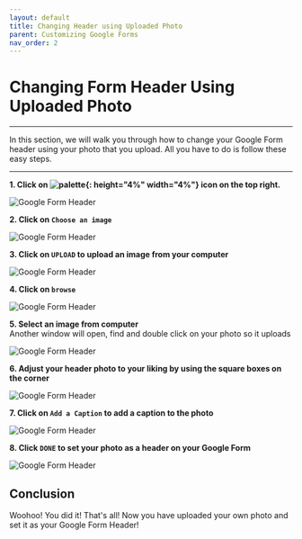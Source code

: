 ```yaml
---
layout: default
title: Changing Header using Uploaded Photo
parent: Customizing Google Forms
nav_order: 2
---
```


# Changing Form Header Using Uploaded Photo

---

In this section, we will walk you through how to change your Google Form header using your photo that you upload. All you have to do is follow these easy steps.

---

**1. Click on ![palette](https://github.com/kevtrng/Google-Forms-Guide/blob/gh-pages/docs/images/icons/paint-palette.png?raw=true){: height="4%" width="4%"} icon on the top right.**

![Google Form Header](https://github.com/kevtrng/Google-Forms-Guide/blob/gh-pages/docs/images/customizingForm/1_changing_header.png?raw=true)

**2. Click on `Choose an image`**

![Google Form Header](https://github.com/kevtrng/Google-Forms-Guide/blob/gh-pages/docs/images/customizingForm/2_changing_header.png?raw=true)

**3. Click on `UPLOAD` to upload an image from your computer**

![Google Form Header](https://github.com/kevtrng/Google-Forms-Guide/blob/gh-pages/docs/images/customizingForm/6_changing_header.png?raw=true)

**4. Click on `browse`**

![Google Form Header](https://github.com/kevtrng/Google-Forms-Guide/blob/gh-pages/docs/images/customizingForm/7_changing_header.png?raw=true)

**5. Select an image from computer**
<br>
Another window will open, find and double click on your photo so it uploads

![Google Form Header](https://github.com/kevtrng/Google-Forms-Guide/blob/gh-pages/docs/images/customizingForm/8_changing_header.png?raw=true)

**6. Adjust your header photo to your liking by using the square boxes on the corner**

![Google Form Header](https://github.com/kevtrng/Google-Forms-Guide/blob/gh-pages/docs/images/customizingForm/9_changing_header.png?raw=true)

**7. Click on `Add a Caption` to add a caption to the photo**

![Google Form Header](https://github.com/kevtrng/Google-Forms-Guide/blob/gh-pages/docs/images/customizingForm/10_changing_header.png?raw=true)

**8. Click `DONE` to set your photo as a header on your Google Form**

![Google Form Header](https://github.com/kevtrng/Google-Forms-Guide/blob/gh-pages/docs/images/customizingForm/11_changing_header.png?raw=true)

## Conclusion

Woohoo! You did it!
That's all! Now you have uploaded your own photo and set it as your Google Form Header!
